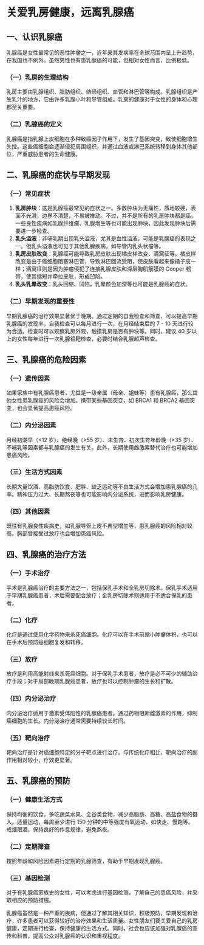 # 关爱乳房健康，远离乳腺癌

## 一、认识乳腺癌
乳腺癌是女性最常见的恶性肿瘤之一，近年来其发病率在全球范围内呈上升趋势，在我国也不例外。虽然男性也有患乳腺癌的可能，但相对女性而言，比例极低。

### （一）乳房的生理结构
乳房主要由乳腺组织、脂肪组织、结缔组织、血管和淋巴管等构成。乳腺组织是产生乳汁的地方，它由许多乳腺小叶和导管组成。乳房的健康对于女性的身体和心理都至关重要。

### （二）乳腺癌的定义
乳腺癌是指乳腺上皮细胞在多种致癌因子作用下，发生了基因突变，致使细胞增生失控。这些癌细胞会逐渐侵犯周围组织，并通过血液或淋巴系统转移到身体其他部位，严重威胁患者的生命健康。

## 二、乳腺癌的症状与早期发现
### （一）常见症状
1. **乳房肿块**：这是乳腺癌最常见的症状之一。多数肿块为无痛性，质地较硬，表面不光滑，边界不清楚，不易被推动。不过，并不是所有的乳房肿块都是癌，一些良性疾病如乳腺纤维瘤、乳腺增生等也可能出现肿块，因此发现肿块后需要进一步检查。
2. **乳头溢液**：非哺乳期出现乳头溢液，尤其是血性溢液，可能是乳腺癌的表现之一。但乳头溢液也可见于其他乳腺疾病，如导管内乳头状瘤等。
3. **乳房皮肤改变**：乳腺癌可能导致乳房皮肤出现橘皮样改变、酒窝征等。橘皮样改变是由于癌细胞阻塞淋巴管，导致淋巴回流受阻，使皮肤看起来像橘子皮一样；酒窝征则是因为肿瘤侵犯了连接乳腺皮肤和深层胸肌筋膜的 Cooper 韧带，使其缩短并牵拉皮肤，形成凹陷。
4. **乳头乳晕改变**：乳头回缩、凹陷，乳晕颜色加深等也可能是乳腺癌的症状。

### （二）早期发现的重要性
早期乳腺癌的治疗效果显著优于晚期。通过定期的自我检查和筛查，可以提高早期乳腺癌的发现率。自我检查可以每月进行一次，在月经结束后的 7 - 10 天进行较为合适。检查时可以观察乳房外观，触摸乳房是否有肿块等。同时，建议 40 岁以上的女性每年进行一次乳腺钼靶检查，必要时结合乳腺超声检查。

## 三、乳腺癌的危险因素
### （一）遗传因素
如果家族中有乳腺癌患者，尤其是一级亲属（母亲、姐妹等）患有乳腺癌，那么其他女性患乳腺癌的风险会增加。携带某些基因突变，如 BRCA1 和 BRCA2 基因突变，也会显著提高患癌风险。

### （二）内分泌因素
月经初潮早（<12 岁）、绝经晚（>55 岁）、未生育、初次生育年龄晚（>35 岁）、不哺乳等因素都与乳腺癌的发生有关。此外，长期使用雌激素替代治疗也可能增加患癌风险。

### （三）生活方式因素
长期大量饮酒、高脂肪饮食、肥胖、缺乏运动等不良生活方式会增加患乳腺癌的几率。精神压力过大、长期熬夜等也可能影响内分泌系统，进而影响乳房健康。

### （四）其他因素
既往有乳腺良性疾病史，如乳腺导管上皮不典型增生等，患乳腺癌的风险相对较高。胸部曾接受过放疗也会增加患癌风险。

## 四、乳腺癌的治疗方法
### （一）手术治疗
手术是乳腺癌治疗的主要方法之一，包括保乳手术和全乳房切除术。保乳手术适用于早期乳腺癌患者，术后需要配合放疗；全乳房切除术则适用于不适合保乳的患者。

### （二）化疗
化疗是通过使用化学药物来杀死癌细胞。化疗可以在手术前缩小肿瘤体积，也可以在手术后预防癌细胞复发和转移。

### （三）放疗
放疗是利用高能射线来杀死癌细胞。对于保乳手术患者，放疗是必不可少的辅助治疗手段；对于局部晚期乳腺癌患者，放疗也可以控制肿瘤的生长和扩散。

### （四）内分泌治疗
内分泌治疗适用于激素受体阳性的乳腺癌患者。通过药物阻断雌激素的作用，抑制癌细胞的生长。内分泌治疗通常需要持续较长时间。

### （五）靶向治疗
靶向治疗是针对癌细胞特定的分子靶点进行治疗。与传统化疗相比，靶向治疗的副作用相对较小，疗效更显著。

## 五、乳腺癌的预防
### （一）健康生活方式
保持均衡的饮食，多吃蔬菜水果、全谷类食物，减少高脂肪、高糖、高盐食物的摄入。适量运动，每周至少进行 150 分钟的中等强度有氧运动，如快走、慢跑等。戒烟限酒，保持良好的作息规律，避免熬夜。

### （二）定期筛查
按照年龄和风险因素进行定期的乳腺筛查，有助于早期发现乳腺癌。

### （三）基因检测
对于有乳腺癌家族史的女性，可以考虑进行基因检测，了解自己的患癌风险，并采取相应的预防措施。

乳腺癌虽然是一种严重的疾病，但通过了解其相关知识，积极预防，早期发现和治疗，许多患者可以获得较好的治疗效果和生活质量。女性朋友们要关爱自己的乳房健康，定期进行检查，保持健康的生活方式。同时，社会也应该加强对乳腺癌的宣传和科普，提高公众对乳腺癌的认识和重视程度。  